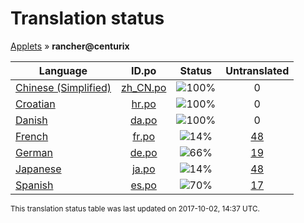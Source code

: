 # Translation status
[Applets](../../README.md) &#187; **rancher@centurix**

Language | ID.po | Status | Untranslated
---------|:--:|:------:|:-----------:
[Chinese (Simplified)](../../language-status/zh_CN.md) | [zh_CN.po](po/zh_CN.po) | ![100%](http://progressed.io/bar/100) | 0
[Croatian](../../language-status/hr.md) | [hr.po](po/hr.po) | ![100%](http://progressed.io/bar/100) | 0
[Danish](../../language-status/da.md) | [da.po](po/da.po) | ![100%](http://progressed.io/bar/100) | 0
[French](../../language-status/fr.md) | [fr.po](po/fr.po) | ![14%](http://progressed.io/bar/14) | [48](untranslated-po/fr.md)
[German](../../language-status/de.md) | [de.po](po/de.po) | ![66%](http://progressed.io/bar/66) | [19](untranslated-po/de.md)
[Japanese](../../language-status/ja.md) | [ja.po](po/ja.po) | ![14%](http://progressed.io/bar/14) | [48](untranslated-po/ja.md)
[Spanish](../../language-status/es.md) | [es.po](po/es.po) | ![70%](http://progressed.io/bar/70) | [17](untranslated-po/es.md)

<sup>This translation status table was last updated on 2017-10-02, 14:37 UTC.</sup>
